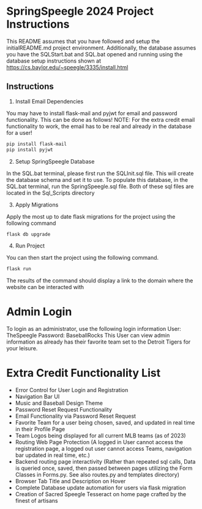 # SpringSpeegle 2024 Project Instructions

This README assumes that you have followed and setup the initialREADME.md project environment.
Additionally, the database assumes you have the SQLStart.bat and SQL.bat opened and running using the database setup instructions shown 
at https://cs.baylor.edu/~speegle/3335/install.html

## Instructions

1. Install Email Dependencies

You may have to install flask-mail and pyjwt for email and password functionality. This can be done as follows!
NOTE: For the extra credit email functionality to work, the email has to be real and already in the database for a user!
```bash
pip install flask-mail
pip install pyjwt
```

2. Setup SpringSpeegle Database

In the SQL.bat terminal, please first run the SQLInit.sql file. This will create the database schema and set it to use.
To populate this database, in the SQL.bat terminal, run the SpringSpeegle.sql file.
Both of these sql files are located in the Sql_Scripts directory

3. Apply Migrations

Apply the most up to date flask migrations for the project using the following command
```bash
flask db upgrade
```

4. Run Project

You can then start the project using the following command.

```bash
flask run
```
The results of the command should display a link to the domain where the website can be interacted with

# Admin Login
To login as an administrator, use the following login information
User: TheSpeegle
Password: BaseballRocks
This User can view admin information as already has their favorite team set to the Detroit Tigers for your leisure.

# Extra Credit Functionality List
* Error Control for User Login and Registration
* Navigation Bar UI
* Music and Baseball Design Theme
* Password Reset Request Functionality
* Email Functionality via Password Reset Request
* Favorite Team for a user being chosen, saved, and updated in real time in their Profile Page
* Team Logos being displayed for all current MLB teams (as of 2023)
* Routing Web Page Protection (A logged in User cannot access the registration page, a logged out user cannot access Teams, navigation bar updated in real time, etc.)
* Backend routing page interactivity (Rather than repeated sql calls, Data is queried once, saved, then passed between pages utilizing the Form Classes in Forms.py. See also routes.py and templates directory)
* Browser Tab Title and Description on Hover
* Complete Database update automation for users via flask migration
* Creation of Sacred Speegle Tesseract on home page crafted by the finest of artisans




